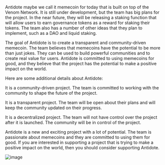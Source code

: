 Antidote maybe we call it memecoin for today that is built on top of the Venom Network. It is still under development, but the team has big plans for the project. In the near future, they will be releasing a staking function that will allow users to earn governance tokens as a reward for staking their tokens. The team also has a number of other ideas that they plan to implement, such as a DAO and liquid staking.

The goal of Antidote is to create a transparent and community-driven memecoin. The team believes that memecoins have the potential to be more than just jokes. They can be used to build powerful communities and to create real value for users. Antidote is committed to using memecoins for good, and they believe that the project has the potential to make a positive impact on the world.

Here are some additional details about Antidote:

It is a community-driven project. The team is committed to working with the community to shape the future of the project.

It is a transparent project. The team will be open about their plans and will keep the community updated on their progress.

It is a decentralized project. The team will not have control over the project after it is launched. The community will be in control of the project.

Antidote is a new and exciting project with a lot of potential. The team is passionate about memecoins and they are committed to using them for good. If you are interested in supporting a project that is trying to make a positive impact on the world, then you should consider supporting Antidote.



![image](https://github.com/antidoteforvenom/Antidote/assets/132961724/0bba3ccb-aedc-4e07-a109-3f244ac21294)
